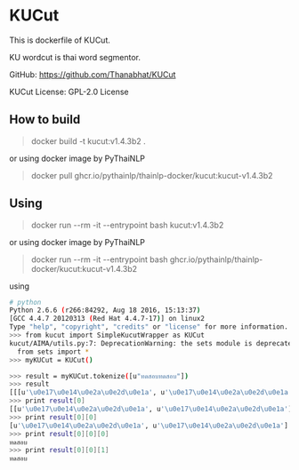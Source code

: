 # KUCut

This is dockerfile of KUCut.

KU wordcut is thai word segmentor.

GitHub: https://github.com/Thanabhat/KUCut

KUCut License: GPL-2.0 License

## How to build

> docker build -t kucut:v1.4.3b2 .

or using docker image by PyThaiNLP

> docker pull ghcr.io/pythainlp/thainlp-docker/kucut:kucut-v1.4.3b2

## Using

> docker run --rm -it --entrypoint bash kucut:v1.4.3b2

or using docker image by PyThaiNLP

> docker run --rm -it --entrypoint bash ghcr.io/pythainlp/thainlp-docker/kucut:kucut-v1.4.3b2

using

```sh
# python
Python 2.6.6 (r266:84292, Aug 18 2016, 15:13:37) 
[GCC 4.4.7 20120313 (Red Hat 4.4.7-17)] on linux2
Type "help", "copyright", "credits" or "license" for more information.
>>> from kucut import SimpleKucutWrapper as KUCut
kucut/AIMA/utils.py:7: DeprecationWarning: the sets module is deprecated
  from sets import *
>>> myKUCut = KUCut()

>>> result = myKUCut.tokenize([u"ทดสอบทดสอบ"])
>>> result 
[[[u'\u0e17\u0e14\u0e2a\u0e2d\u0e1a', u'\u0e17\u0e14\u0e2a\u0e2d\u0e1a']]]
>>> print result[0]
[[u'\u0e17\u0e14\u0e2a\u0e2d\u0e1a', u'\u0e17\u0e14\u0e2a\u0e2d\u0e1a']]
>>> print result[0][0]
[u'\u0e17\u0e14\u0e2a\u0e2d\u0e1a', u'\u0e17\u0e14\u0e2a\u0e2d\u0e1a']
>>> print result[0][0][0]
ทดสอบ
>>> print result[0][0][1]
ทดสอบ
```